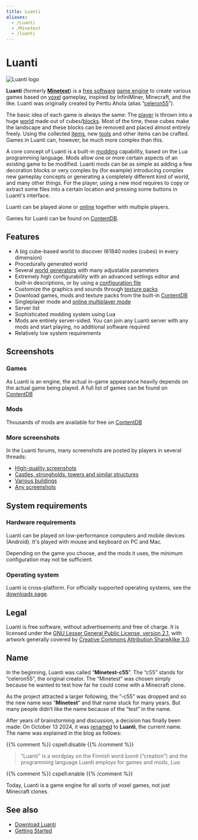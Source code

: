 ```yaml
---
title: Luanti
aliases:
  - /Luanti
  - /Minetest
  - /luanti
---
```


# Luanti

![Luanti logo](/images/luanti/Luanti_logo.png)

**Luanti** (formerly [**Minetest**](https://blog.luanti.org/2024/10/13/Introducing-Our-New-Name/)) is a [free software](https://en.wikipedia.org/wiki/Free_software) [game engine](https://en.wikipedia.org/wiki/Game_engine) to create various games based on [voxel](https://en.wikipedia.org/wiki/Voxel) gameplay, inspired by InfiniMiner, Minecraft, and the like. Luanti was originally created by Perttu Ahola (alias “[celeron55](/about/history/celeron55)”).

The basic idea of each game is always the same: The [player](/for-players/player) is thrown into a huge [world](/for-players/worlds) made out of cubes/[blocks](/for-players/nodes). Most of the time, these cubes make the landscape and these blocks can be removed and placed almost entirely freely. Using the collected [items](/for-players/items), new [tools](/for-players/tool) and other items can be crafted. Games in Luanti can, however, be much more complex than this.

A core concept of Luanti is a built-in [modding](/for-players/mods) capability, based on the Lua programming language. Mods allow one or more certain aspects of an existing game to be modified. Luanti mods can be as simple as adding a few decoration blocks or very complex by (for example) introducing complex new gameplay concepts or generating a completely different kind of world, and many other things. For the player, using a new mod requires to copy or extract some files into a certain location and pressing some buttons in Luanti's interface.

Luanti can be played alone or [online](/for-players/servers) together with multiple players.

Games for Luanti can be found on [ContentDB](https://content.luanti.org/packages/?type=game).

## Features

- A big cube-based world to discover (61840 nodes (cubes) in every dimension)
- Procedurally generated world
- Several [world generators](/for-creators/mapgen) with many adjustable parameters
- Extremely high configurability with an advanced settings editor and built-in descriptions, or by using a [configuration file](/for-players/minetest-conf)
- Customize the graphics and sounds through [texture packs](/for-players/texture-packs)
- Download games, mods and texture packs from the built-in [ContentDB](https://content.luanti.org/)
- Singleplayer mode and [online multiplayer mode](/for-players/servers)
- Server list
- Sophisticated modding system using Lua
- Mods are entirely server-sided. You can join any Luanti server with any mods and start playing, no additional software required
- Relatively low system requirements

## Screenshots

### Games

As Luanti is an engine, the actual in-game appearance heavily depends on the actual game being played. A full list of games can be found on [ContentDB](https://content.luanti.org/packages/?type=game)

### Mods

Thousands of mods are available for free on [ContentDB](https://content.luanti.org/packages/?type=mod)

### More screenshots

In the Luanti forums, many screenshots are posted by players in several threads:

- [High-quality screenshots](https://forum.luanti.org/viewtopic.php?f=3&t=10366)
- [Castles, strongholds, towers and similar structures](https://forum.luanti.org/viewtopic.php?f=3&t=15105)
- [Various buildings](https://forum.luanti.org/viewtopic.php?f=3&t=10128)
- [Any screenshots](https://forum.luanti.org/viewtopic.php?f=3&t=156)

## System requirements

### Hardware requirements

Luanti can be played on low-performance computers and mobile devices (Android). It's played with mouse and keyboard on PC and Mac.

Depending on the game you choose, and the mods it uses, the minimum configuration may not be sufficient.

### Operating system

Luanti is cross-platform. For officially supported operating systems, see the [downloads page](http://www.luanti.org/downloads/).

## Legal

Luanti is free software, without advertisements and free of charge. It is licensed under the [GNU Lesser General Public License, version 2.1](http://www.gnu.org/licenses/old-licenses/lgpl-2.1), with artwork generally covered by [Creative Commons Attribution ShareAlike 3.0](http://creativecommons.org/licenses/by-sa/3.0).

## Name

In the beginning, Luanti was called “**Minetest-c55**”. The “c55” stands for “celeron55”, the original creator. The “Minetest” was chosen simply because he wanted to test how far he could come with a Minecraft clone.

As the project attracted a larger following, the ”-c55” was dropped and so the new name was “**Minetest**” and that name stuck for many years. But many people didn’t like the name because of the “test” in the name.

After years of brainstorming and discussion, a decision has finally been made: On October 13 2024, it was [renamed](https://blog.luanti.org/2024/10/13/Introducing-Our-New-Name/) to **Luanti**, the current name. The name was explained in the blog as follows:

{{% comment %}} cspell:disable {{% /comment %}}

> “Luanti” is a wordplay on the Finnish word _luonti_ (“creation”) and the programming language Luanti employs for games and mods, _Lua_.

{{% comment %}} cspell:enable {{% /comment %}}

Today, Luanti is a game engine for all sorts of voxel games, not just Minecraft clones.

## See also

- [Download Luanti](http://www.luanti.org/downloads/)
- [Getting Started](/for-players/getting-started)
